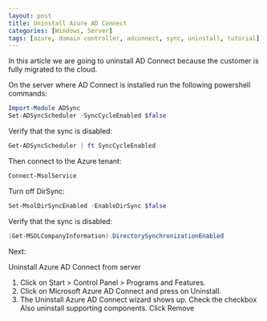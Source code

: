 ```yaml
---
layout: post
title: Uninstall Azure AD Connect
categories: [Windows, Server]
tags: [azure, domain controller, adconnect, sync, uninstall, tutorial]
---
```


In this article we are going to uninstall AD Connect because the customer is fully migrated to the cloud.

On the server where AD Connect is installed run the following powershell commands:

```powershell
Import-Module ADSync
Set-ADSyncScheduler -SyncCycleEnabled $false
```

Verify that the sync is disabled:

```powershell
Get-ADSyncScheduler | ft SyncCycleEnabled
```

Then connect to the Azure tenant:


```powershell
Connect-MsolService
```

Turn off DirSync:

```powershell
Set-MsolDirSyncEnabled -EnableDirSync $false
```

Verify that the sync is disabled:

```powershell
(Get-MSOLCompanyInformation).DirectorySynchronizationEnabled
```

Next:

Uninstall Azure AD Connect from server

1. Click on Start > Control Panel > Programs and Features.
2. Click on Microsoft Azure AD Connect and press on Uninstall.
3. The Uninstall Azure AD Connect wizard shows up. Check the checkbox Also uninstall supporting components. Click Remove
